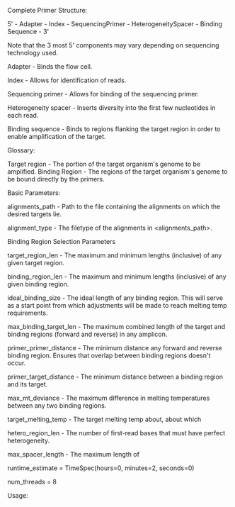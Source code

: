 
Complete Primer Structure:

5' - Adapter - Index - SequencingPrimer - HeterogeneitySpacer - Binding Sequence - 3'

Note that the 3 most 5' components may vary depending on sequencing technology used.

Adapter - Binds the flow cell.

Index - Allows for identification of reads.

Sequencing primer - Allows for binding of the sequencing primer.

Heterogeneity spacer - Inserts diversity into the first few nucleotides in each read.

Binding sequence - Binds to regions flanking the target region in order to enable amplification of the target.

Glossary:

Target region - The portion of the target organism's genome to be amplified.
Binding Region - The regions of the target organism's genome to be bound directly by the primers.


Basic Parameters:

alignments_path - Path to the file containing the alignments on which the desired targets lie.

alignment_type - The filetype of the alignments in <alignments_path>.

Binding Region Selection Parameters

target_region_len - The maximum and minimum lengths (inclusive) of any given target region.

binding_region_len - The maximum and minimum lengths (inclusive) of any given binding region.

ideal_binding_size - The ideal length of any binding region. This will serve as a start point from which adjustments will be made to reach melting temp requirements.

max_binding_target_len - The maximum combined length of the target and binding regions (forward and reverse) in any amplicon.

primer_primer_distance - The minimum distance any forward and reverse binding region. Ensures that overlap between binding regions doesn't occur.

primer_target_distance - The minimum distance between a binding region and its target.

max_mt_deviance - The maximum difference in melting temperatures between any two binding regions.

target_melting_temp - The target melting temp about, about which 

hetero_region_len - The number of first-read bases that must have perfect heterogeneity.

max_spacer_length - The maximum length of

runtime_estimate = TimeSpec(hours=0, minutes=2, seconds=0)

num_threads = 8

Usage:

